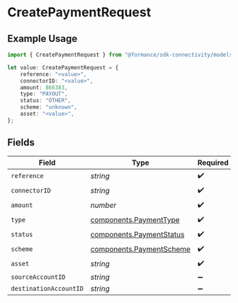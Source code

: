 # CreatePaymentRequest

## Example Usage

```typescript
import { CreatePaymentRequest } from "@formance/sdk-connectivity/models/components";

let value: CreatePaymentRequest = {
    reference: "<value>",
    connectorID: "<value>",
    amount: 866383,
    type: "PAYOUT",
    status: "OTHER",
    scheme: "unknown",
    asset: "<value>",
};
```

## Fields

| Field                                                                | Type                                                                 | Required                                                             | Description                                                          |
| -------------------------------------------------------------------- | -------------------------------------------------------------------- | -------------------------------------------------------------------- | -------------------------------------------------------------------- |
| `reference`                                                          | *string*                                                             | :heavy_check_mark:                                                   | N/A                                                                  |
| `connectorID`                                                        | *string*                                                             | :heavy_check_mark:                                                   | N/A                                                                  |
| `amount`                                                             | *number*                                                             | :heavy_check_mark:                                                   | N/A                                                                  |
| `type`                                                               | [components.PaymentType](../../models/components/paymenttype.md)     | :heavy_check_mark:                                                   | N/A                                                                  |
| `status`                                                             | [components.PaymentStatus](../../models/components/paymentstatus.md) | :heavy_check_mark:                                                   | N/A                                                                  |
| `scheme`                                                             | [components.PaymentScheme](../../models/components/paymentscheme.md) | :heavy_check_mark:                                                   | N/A                                                                  |
| `asset`                                                              | *string*                                                             | :heavy_check_mark:                                                   | N/A                                                                  |
| `sourceAccountID`                                                    | *string*                                                             | :heavy_minus_sign:                                                   | N/A                                                                  |
| `destinationAccountID`                                               | *string*                                                             | :heavy_minus_sign:                                                   | N/A                                                                  |